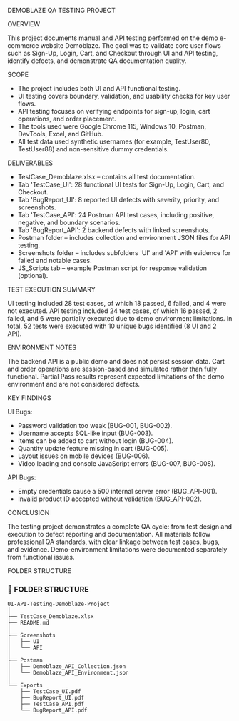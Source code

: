 DEMOBLAZE QA TESTING PROJECT

OVERVIEW

  This project documents manual and API testing performed on the demo e-commerce website Demoblaze. The goal was to validate core user flows such as Sign-Up, Login, Cart, and Checkout through UI and API testing, identify defects, and demonstrate QA documentation quality.

SCOPE

- The project includes both UI and API functional testing.
- UI testing covers boundary, validation, and usability checks for key user flows.
- API testing focuses on verifying endpoints for sign-up, login, cart operations, and order placement.
- The tools used were Google Chrome 115, Windows 10, Postman, DevTools, Excel, and GitHub.
- All test data used synthetic usernames (for example, TestUser80, TestUser88) and non-sensitive dummy credentials.

DELIVERABLES

- TestCase_Demoblaze.xlsx – contains all test documentation.
- Tab 'TestCase_UI': 28 functional UI tests for Sign-Up, Login, Cart, and Checkout.
- Tab 'BugReport_UI': 8 reported UI defects with severity, priority, and screenshots.
- Tab 'TestCase_API': 24 Postman API test cases, including positive, negative, and boundary scenarios.
- Tab 'BugReport_API': 2 backend defects with linked screenshots.
- Postman folder – includes collection and environment JSON files for API testing.
- Screenshots folder – includes subfolders 'UI' and 'API' with evidence for failed and notable cases.
- JS_Scripts tab – example Postman script for response validation (optional).

TEST EXECUTION SUMMARY

  UI testing included 28 test cases, of which 18 passed, 6 failed, and 4 were not executed.
API testing included 24 test cases, of which 16 passed, 2 failed, and 6 were partially executed due to demo environment limitations.
In total, 52 tests were executed with 10 unique bugs identified (8 UI and 2 API).

ENVIRONMENT NOTES

  The backend API is a public demo and does not persist session data.
Cart and order operations are session-based and simulated rather than fully functional.
Partial Pass results represent expected limitations of the demo environment and are not considered defects.

KEY FINDINGS

UI Bugs:
- Password validation too weak (BUG-001, BUG-002).
- Username accepts SQL-like input (BUG-003).
- Items can be added to cart without login (BUG-004).
- Quantity update feature missing in cart (BUG-005).
- Layout issues on mobile devices (BUG-006).
- Video loading and console JavaScript errors (BUG-007, BUG-008).

API Bugs:

- Empty credentials cause a 500 internal server error (BUG_API-001).
- Invalid product ID accepted without validation (BUG_API-002).

CONCLUSION

  The testing project demonstrates a complete QA cycle: from test design and execution to defect reporting and documentation.
All materials follow professional QA standards, with clear linkage between test cases, bugs, and evidence.
Demo-environment limitations were documented separately from functional issues.

FOLDER STRUCTURE
### 📁 FOLDER STRUCTURE
```text
UI-API-Testing-Demoblaze-Project
│
├── TestCase_Demoblaze.xlsx
├── README.md
│
├── Screenshots
│   ├── UI
│   └── API
│
├── Postman
│   ├── Demoblaze_API_Collection.json
│   └── Demoblaze_API_Environment.json
│
└── Exports
    ├── TestCase_UI.pdf
    ├── BugReport_UI.pdf
    ├── TestCase_API.pdf
    └── BugReport_API.pdf


